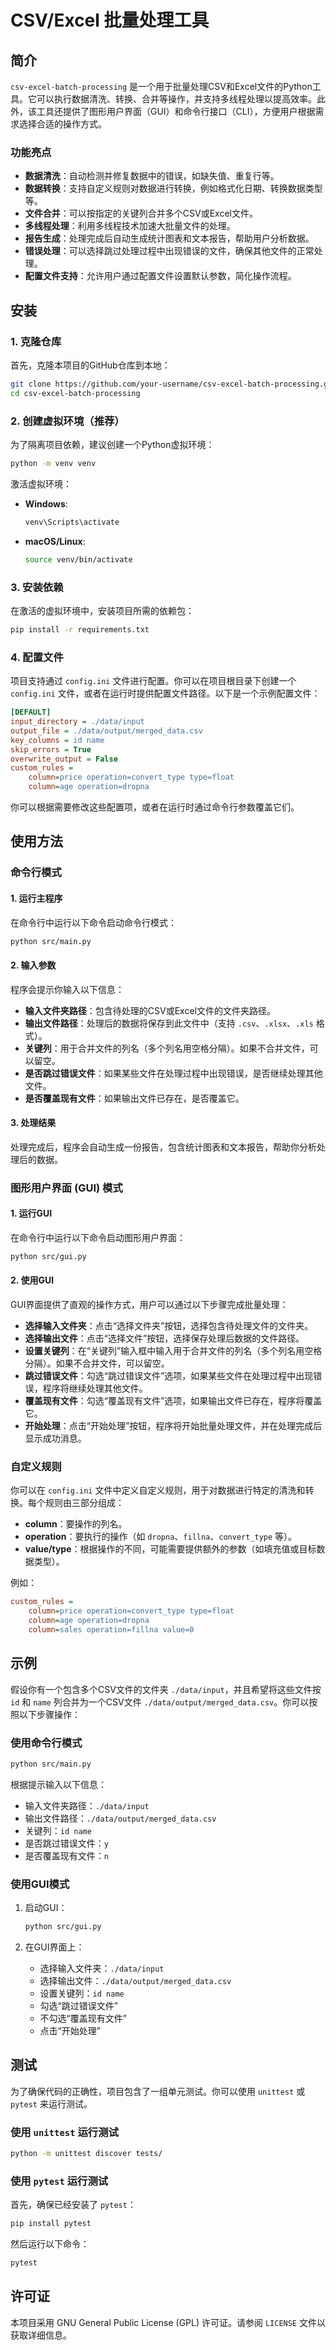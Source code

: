 # CSV/Excel 批量处理工具

## 简介

`csv-excel-batch-processing` 是一个用于批量处理CSV和Excel文件的Python工具。它可以执行数据清洗、转换、合并等操作，并支持多线程处理以提高效率。此外，该工具还提供了图形用户界面（GUI）和命令行接口（CLI），方便用户根据需求选择合适的操作方式。

### 功能亮点
- **数据清洗**：自动检测并修复数据中的错误，如缺失值、重复行等。
- **数据转换**：支持自定义规则对数据进行转换，例如格式化日期、转换数据类型等。
- **文件合并**：可以按指定的关键列合并多个CSV或Excel文件。
- **多线程处理**：利用多线程技术加速大批量文件的处理。
- **报告生成**：处理完成后自动生成统计图表和文本报告，帮助用户分析数据。
- **错误处理**：可以选择跳过处理过程中出现错误的文件，确保其他文件的正常处理。
- **配置文件支持**：允许用户通过配置文件设置默认参数，简化操作流程。

## 安装

### 1. 克隆仓库

首先，克隆本项目的GitHub仓库到本地：

```bash
git clone https://github.com/your-username/csv-excel-batch-processing.git
cd csv-excel-batch-processing
```

### 2. 创建虚拟环境（推荐）

为了隔离项目依赖，建议创建一个Python虚拟环境：

```bash
python -m venv venv
```

激活虚拟环境：

- **Windows**:
  ```bash
  venv\Scripts\activate
  ```

- **macOS/Linux**:
  ```bash
  source venv/bin/activate
  ```

### 3. 安装依赖

在激活的虚拟环境中，安装项目所需的依赖包：

```bash
pip install -r requirements.txt
```

### 4. 配置文件

项目支持通过 `config.ini` 文件进行配置。你可以在项目根目录下创建一个 `config.ini` 文件，或者在运行时提供配置文件路径。以下是一个示例配置文件：

```ini
[DEFAULT]
input_directory = ./data/input
output_file = ./data/output/merged_data.csv
key_columns = id name
skip_errors = True
overwrite_output = False
custom_rules = 
    column=price operation=convert_type type=float
    column=age operation=dropna
```

你可以根据需要修改这些配置项，或者在运行时通过命令行参数覆盖它们。

## 使用方法

### 命令行模式

#### 1. 运行主程序

在命令行中运行以下命令启动命令行模式：

```bash
python src/main.py
```

#### 2. 输入参数

程序会提示你输入以下信息：

- **输入文件夹路径**：包含待处理的CSV或Excel文件的文件夹路径。
- **输出文件路径**：处理后的数据将保存到此文件中（支持 `.csv`、`.xlsx`、`.xls` 格式）。
- **关键列**：用于合并文件的列名（多个列名用空格分隔）。如果不合并文件，可以留空。
- **是否跳过错误文件**：如果某些文件在处理过程中出现错误，是否继续处理其他文件。
- **是否覆盖现有文件**：如果输出文件已存在，是否覆盖它。

#### 3. 处理结果

处理完成后，程序会自动生成一份报告，包含统计图表和文本报告，帮助你分析处理后的数据。

### 图形用户界面 (GUI) 模式

#### 1. 运行GUI

在命令行中运行以下命令启动图形用户界面：

```bash
python src/gui.py
```

#### 2. 使用GUI

GUI界面提供了直观的操作方式，用户可以通过以下步骤完成批量处理：

- **选择输入文件夹**：点击“选择文件夹”按钮，选择包含待处理文件的文件夹。
- **选择输出文件**：点击“选择文件”按钮，选择保存处理后数据的文件路径。
- **设置关键列**：在“关键列”输入框中输入用于合并文件的列名（多个列名用空格分隔）。如果不合并文件，可以留空。
- **跳过错误文件**：勾选“跳过错误文件”选项，如果某些文件在处理过程中出现错误，程序将继续处理其他文件。
- **覆盖现有文件**：勾选“覆盖现有文件”选项，如果输出文件已存在，程序将覆盖它。
- **开始处理**：点击“开始处理”按钮，程序将开始批量处理文件，并在处理完成后显示成功消息。

### 自定义规则

你可以在 `config.ini` 文件中定义自定义规则，用于对数据进行特定的清洗和转换。每个规则由三部分组成：

- **column**：要操作的列名。
- **operation**：要执行的操作（如 `dropna`、`fillna`、`convert_type` 等）。
- **value/type**：根据操作的不同，可能需要提供额外的参数（如填充值或目标数据类型）。

例如：

```ini
custom_rules = 
    column=price operation=convert_type type=float
    column=age operation=dropna
    column=sales operation=fillna value=0
```

## 示例

假设你有一个包含多个CSV文件的文件夹 `./data/input`，并且希望将这些文件按 `id` 和 `name` 列合并为一个CSV文件 `./data/output/merged_data.csv`。你可以按照以下步骤操作：

### 使用命令行模式

```bash
python src/main.py
```

根据提示输入以下信息：

- 输入文件夹路径：`./data/input`
- 输出文件路径：`./data/output/merged_data.csv`
- 关键列：`id name`
- 是否跳过错误文件：`y`
- 是否覆盖现有文件：`n`

### 使用GUI模式

1. 启动GUI：
   ```bash
   python src/gui.py
   ```

2. 在GUI界面上：
   - 选择输入文件夹：`./data/input`
   - 选择输出文件：`./data/output/merged_data.csv`
   - 设置关键列：`id name`
   - 勾选“跳过错误文件”
   - 不勾选“覆盖现有文件”
   - 点击“开始处理”

## 测试

为了确保代码的正确性，项目包含了一组单元测试。你可以使用 `unittest` 或 `pytest` 来运行测试。

### 使用 `unittest` 运行测试

```bash
python -m unittest discover tests/
```

### 使用 `pytest` 运行测试

首先，确保已经安装了 `pytest`：

```bash
pip install pytest
```

然后运行以下命令：

```bash
pytest
```

## 许可证

本项目采用 GNU General Public License (GPL) 许可证。请参阅 `LICENSE` 文件以获取详细信息。
